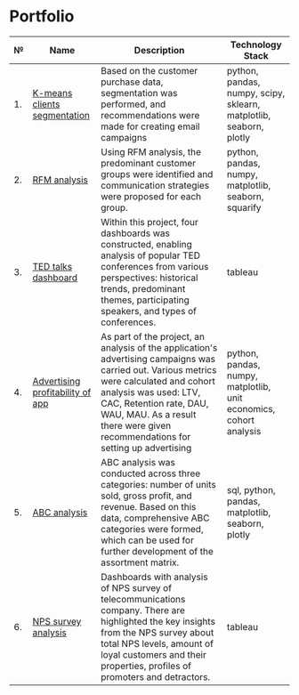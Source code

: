 # Portfolio
| №  |  Name | Description | Technology Stack | 
| -- | ----- |------------ |----------------- |
| 1. | [K-means clients segmentation](https://github.com/OstroPolli/Portfolio/tree/main/K-means_segmentation) | Based on the customer purchase data, segmentation was performed, and recommendations were made for creating email campaigns |python, pandas, numpy, scipy, sklearn, matplotlib, seaborn, plotly |
| 2. | [RFM analysis](https://github.com/OstroPolli/Portfolio/tree/main/RFM)  | Using RFM analysis, the predominant customer groups were identified and communication strategies were proposed for each group. |python, pandas, numpy, matplotlib, seaborn, squarify |
| 3. | [TED talks dashboard](https://github.com/OstroPolli/Portfolio/tree/main/TED%20talks%20dashboard) | Within this project, four dashboards was constructed, enabling analysis of popular TED conferences from various perspectives: historical trends, predominant themes, participating speakers, and types of conferences.| tableau|
| 4. | [Advertising profitability of app](https://github.com/OstroPolli/Portfolio/tree/main/advertising%20profitability)| As part of the project, an analysis of the application's advertising campaigns was carried out. Various metrics were calculated and cohort analysis was used: LTV, CAC, Retention rate, DAU, WAU, MAU. As a result there were given recommendations for setting up advertising| python, pandas, numpy, matplotlib, unit economics, cohort analysis|
| 5. | [ABC analysis](https://github.com/OstroPolli/Portfolio/tree/main/ABC)| ABC analysis was conducted across three categories: number of units sold, gross profit, and revenue. Based on this data, comprehensive ABC categories were formed, which can be used for further development of the assortment matrix. | sql, python, pandas, matplotlib, seaborn, plotly|
| 6. | [NPS survey analysis](https://github.com/OstroPolli/Portfolio/tree/main/NPS%20level%20dashbord)| Dashboards with analysis of NPS survey of telecommunications company. There are highlighted the key insights from the NPS survey about total NPS levels, amount of loyal customers and their properties, profiles of promoters and detractors.  | tableau|

